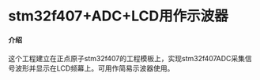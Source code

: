 # stm32f407+ADC+LCD用作示波器

#### 介绍
这个工程建立在正点原子stm32f407的工程模板上，实现stm32f407ADC采集信号波形并显示在LCD频幕上。可用作简易示波器使用。
